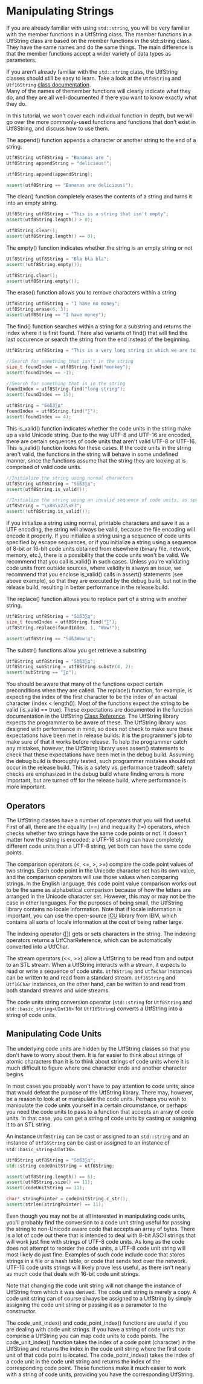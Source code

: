 # Manipulating Strings

If you are already familiar with using ```std::string```, you will be very familiar with the member 
functions in a UtfString class.  The member functions in a UtfString class are based on the 
member functions in the std::string class.  They have the same names and do the same things.
The main difference is that the member functions accept a wider variety of data types as 
parameters.

If you aren't already familiar with the ```std::string``` class, the UtfString classes should still
be easy to learn.  Take a look at the ```Utf8String``` and ```Utf16String``` 
[class documentation](http://maultasche.github.io/UtfString/doc/html/annotated.html).  
Many of the names of themember functions will clearly indicate what they do, and they are all 
well-documented if there you want to know exactly what they do.

In this tutorial, we won't cover each individual function in depth, but we will go over the more
commonly-used functions and functions that don't exist in Utf8String, and discuss how to use them.

The append() function appends a character or another string to the end of a string.

```Cpp
Utf8String utf8String = "Bananas are ";
Utf8String appendString = "delicious!";

utf8String.append(appendString);

assert(utf8String == "Bananas are delicious!");
```

The clear() function completely erases the contents of a string and turns it into an empty string.

```Cpp
Utf8String utf8String = "This is a string that isn't empty";
assert(utf8String.length() > 0);

utf8String.clear();
assert(utf8String.length() == 0);
```

The empty() function indicates whether the string is an empty string or not

```Cpp
Utf8String utf8String = "Bla bla bla";
assert(!utf8String.empty());

utf8String.clear();
assert(utf8String.empty());
```

The erase() function allows you to remove characters within a string

```Cpp
Utf8String utf8String = "I have no money";
utf8String.erase(6, 3);
assert(utf8String == "I have money");
```

The find() function searches within a string for a substring and returns the index where it is 
first found. There also variants of find() that will find the last occurence or search the string 
from the end instead of the beginning.

```Cpp
Utf8String utf8String = "This is a very long string in which we are to search for a substring";

//Search for something that isn't in the string
size_t foundIndex = utf8String.find("monkey");
assert(foundIndex == -1);

//Search for something that is in the string
foundIndex = utf8String.find("long string");
assert(foundIndex == 15);

utf8String = "Söß3∑д"
foundIndex = utf8String.find("∑");
assert(foundIndex == 4);
```

This is_valid() function indicates whether the code units in the string make up a valid Unicode 
string.  Due to the way UTF-8 and UTF-16 are encoded, there are certain sequences of code
units that aren't valid UTF-8 or UTF-16.  This is_valid() function looks for these cases.
If the code units in the string aren't valid, the functions in the string will behave in some
undefined manner, since the functions assume that the string they are looking at is comprised
of valid code units.

```Cpp
//Initialize the string using normal characters
Utf8String utf8String = "Söß3∑д";
assert(utf8String.is_valid());

//Initialize the string using an invalid sequence of code units, as specified by escape sequences
utf8String = "\x88\x22\xF3";
assert(!utf8String.is_valid());
```

If you initialize a string using normal, printable characters and save it as a UTF encoding, the
string will always be valid, because the file encoding will encode it properly.  If you initialize 
a string using a sequence of code units specified by escape sequences, or if you initialize a 
string using a sequence of 8-bit or 16-bit code units obtained from elsewhere (binary file, 
network, memory, etc.), there is a possibility that the code units won't be valid.  We recommend
that you call is_valid() in such cases.  Unless you're validating code units from outside sources,
where validity is always an issue, we recommend that you enclose is_valid() calls in assert() 
statements (see above example), so that they are executed by the debug build, but not in the
release build, resulting in better performance in the release build.

The replace() function allows you to replace part of a string with another string.

```Cpp
Utf8String utf8String = "Söß3∑д";
size_t foundIndex = utf8String.find("∑");
utf8String.replace(foundIndex, 1, "Wow!");

assert(utf8String == "Söß3Wow!д";
```

The substr() functions allow you get retrieve a substring

```Cpp
Utf8String utf8String = "Söß3∑д";
Utf8String subString = utf8String.substr(4, 2);
assert(subString == "∑д");
```

You should be aware that many of the functions expect certain preconditions when they
are called.  The replace() function, for example, is expecting the index of the first character
to be the index of an actual character (index < length()). Most of the functions expect the string
to be valid (is_valid == true).  These expectations are documented 
in the function documentation in the UtfString [Class Reference](http://maultasche.github.io/UtfString/doc/html/annotated.html). 
The UtfString library expects the programmer to be aware of these.
The UtfString library was designed with performance in mind, so does not check to make sure
these expectations have been met in release builds: it is the programmer's job to make sure
of that it works before release.  To help the programmer catch any mistakes, however, the
UtfString library uses assert() statements to check that these expectations
have been met in the debug build.  Assuming the debug build is thoroughly tested, such programmer 
mistakes should not occur in the release build.  This is a safety vs. performance tradeoff: safety checks are 
emphasized in the debug build where finding errors is more important, but are turned off for the
release build, where performance is more important.

## Operators

The UtfString classes have a number of operators that you will find useful.  First of all,
there are the equality (==) and inequality (!=) operators, which checks whether two strings
have the same code points or not.  It doesn't matter how the string is encoded; a UTF-16
string can have completely different code units than a UTF-8 string, yet both can have the
same code points.

The comparison operators (<, <=, >, >=) compare the code point values of two strings. Each code
point in the Unicode character set has its own value, and the comparison operators will use
those values when comparing strings.  In the English language, this code point value comparison
works out to be the same as alphabetical comparison because of how the letters are arranged
in the Unicode character set.  However, this may or may not be the case in other languages.
For the purposes of being small, the UtfString library contains no locale information.
Note that if locale information is important, you can use the open-source
[ICU](http://www.icu-project.org/) library from IBM, which contains all sorts of
locale information at the cost of being rather large.

The indexing operator ([]) gets or sets characters in the string.  The indexing operators
returns a UtfCharReference, which can be automatically converted into a UtfChar.

The stream operators (<<, >>) allow a UtfString to be read from and output to an STL
stream.  When a UtfString interacts with a stream, it expects to read or write a sequence of
code units.  ```Utf8String``` and ```Utf8Char``` instances can be written to and read from a 
standard stream.  ```Utf16String``` and ```Utf16Char``` instances, on the other hand, 
can be written to and read from both standard streams and wide streams.

The code units string conversion operator (```std::string``` for ```Utf8String``` 
and ```std::basic_string<UInt16>``` for ```Utf16String```) 
converts a UtfString into a string of code units.

## Manipulating Code Units

The underlying code units are hidden by the UtfString classes so that you don't have to worry 
about them.  It is far easier to think about strings of atomic characters than it is to think about
strings of code units where it is much difficult to figure where one character ends and another
character begins.

In most cases you probably won't have to pay attention to code units, since that would defeat the
purpose of the UtfString library.  There may, however, be a reason to look at or manipulate
the code units.  Perhaps you wish to manipulate the code units yourself in a certain circumstance,
or perhaps you need the code units to pass to a function that accepts an array of code units. In 
that case, you can get a string of code units by casting or assigning it to an STL string.

An instance ```Utf8String``` can be cast or assigned to an ```std::string``` and an instance 
of ```Utf16String``` can be cast or assigned to an instance of ```std::basic_string<UInt16>```.

```Cpp
Utf8String utf8String = "Söß3∑д"; 
std::string codeUnitString = utf8String;

assert(utf8String.length() == 6);
assert(utf8String.size() == 11);
assert(codeUnitString == 11);

char* stringPointer = codeUnitString.c_str();
assert(strlen(stringPointer) == 11);
```

Even though you may not be at all interested in manipulating code units, you'll probably find the 
conversion to a code unit string useful for passing the string to non-Unicode aware code that
accepts an array of bytes.  There is a lot of code out there that is intended to deal with 8-bit
ASCII strings that will work just fine with strings of UTF-8 code units.  As long as the code
does not attempt to reorder the code units, a UTF-8 code unit string will most likely do just fine.
Examples of such code include code that stores strings in a file or a hash table, or code that
sends text over the network.  UTF-16 code units strings will likely prove less useful, as there
isn't nearly as much code that deals with 16-bit code unit strings.

Note that changing the code unit string will not change the instance of UtfString from
which it was derived.  The code unit string is merely a copy. A code unit string can of course 
always be assigned to a UtfString by simply assigning the code unit string or passing it as a 
parameter to the constructor.

The code_unit_index() and code_point_index() functions are useful if you are dealing with
code unit strings.  If you have a string of code units that comprise a UtfString you can
map code units to code points.  The code_unit_index() function takes the index of a code point
(character) in the UtfString and returns the index in the code unit string where the first code 
unit of that code point is located.  The code_point_index() takes the index of a code unit in the
code unit string and returns the index of the corresponding code point. These functions make
it much easier to work with a string of code units, providing you have the corresponding 
UtfString.

